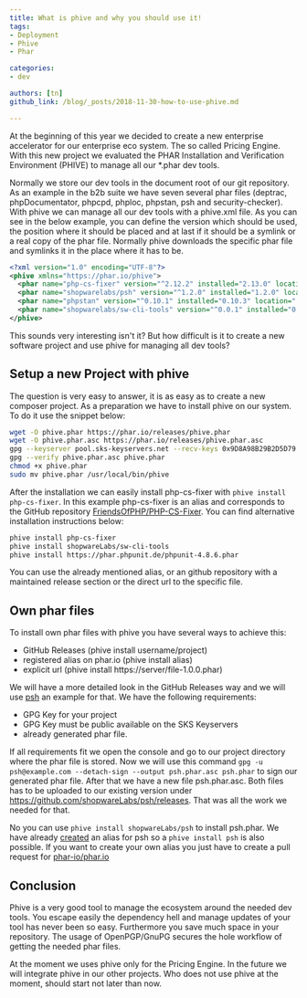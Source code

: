 ```yaml
---
title: What is phive and why you should use it!
tags:
- Deployment
- Phive
- Phar

categories: 
- dev

authors: [tn]
github_link: /blog/_posts/2018-11-30-how-to-use-phive.md

---
```


At the beginning of this year we decided to create a new enterprise accelerator for our enterprise eco system. The so called Pricing Engine. With this new project we evaluated the PHAR Installation and Verification Environment (PHIVE) to manage all our *.phar dev tools.

Normally we store our dev tools in the document root of our git repository. As an example in the b2b suite we have seven several phar files (deptrac, phpDocumentator, phpcpd, phploc, phpstan, psh and security-checker). With phive we can manage all our dev tools with a phive.xml file. As you can see in the below example, you can define the version which should be used, the position where it should be placed and at last if it should be a symlink or a real copy of the phar file. Normally phive downloads the specific phar file and symlinks it in the place where it has to be.

```xml
<?xml version="1.0" encoding="UTF-8"?>
<phive xmlns="https://phar.io/phive">
  <phar name="php-cs-fixer" version="^2.12.2" installed="2.13.0" location="./tools/php-cs-fixer" copy="true"/>
  <phar name="shopwarelabs/psh" version="^1.2.0" installed="1.2.0" location="psh" copy="true"/>
  <phar name="phpstan" version="^0.10.1" installed="0.10.3" location="./tools/phpstan" copy="true"/>
  <phar name="shopwarelabs/sw-cli-tools" version="^0.0.1" installed="0.0.1" location="./tools/sw" copy="true"/>
</phive>
```  

This sounds very interesting isn't it? But how difficult is it to create a new software project and use phive for managing all dev tools?

## Setup a new Project with phive
The question is very easy to answer, it is as easy as to create a new composer project. As a preparation we have to install phive on our system. To do it use the snippet below:

```bash
wget -O phive.phar https://phar.io/releases/phive.phar
wget -O phive.phar.asc https://phar.io/releases/phive.phar.asc
gpg --keyserver pool.sks-keyservers.net --recv-keys 0x9D8A98B29B2D5D79
gpg --verify phive.phar.asc phive.phar
chmod +x phive.phar
sudo mv phive.phar /usr/local/bin/phive
```

After the installation we can easily install php-cs-fixer with ```phive install php-cs-fixer```. In this example php-cs-fixer is an alias and corresponds to the GitHub repository [FriendsOfPHP/PHP-CS-Fixer](https://github.com/FriendsOfPHP/PHP-CS-Fixer). You can find alternative installation instructions below:

```bash
phive install php-cs-fixer
phive install shopwareLabs/sw-cli-tools
phive install https://phar.phpunit.de/phpunit-4.8.6.phar
```

You can use the already mentioned alias, or an github repository with a maintained release section or the direct url to the specific file.  

## Own phar files
To install own phar files with phive you have several ways to achieve this: 

* GitHub Releases (phive install username/project)
* registered alias on phar.io (phive install alias)
* explicit url (phive install https://server/file-1.0.0.phar)

We will have a more detailed look in the GitHub Releases way and we will use [psh](https://github.com/shopwareLabs/psh) an example for that. We have the following requirements:

* GPG Key for your project
* GPG Key must be public available on the SKS Keyservers 
* already generated phar file.

If all requirements fit we open the console and go to our project directory where the phar file is stored. Now we will use this command ```gpg -u psh@example.com --detach-sign --output psh.phar.asc psh.phar``` to sign our generated phar file. After that we have a new file psh.phar.asc. Both files has to be uploaded to our existing version under https://github.com/shopwareLabs/psh/releases. That was all the work we needed for that. 

No you can use ```phive install shopwareLabs/psh``` to install psh.phar. We have already [created](https://github.com/phar-io/phar.io/commit/d88298103c9fe7a99fdc00d930f505c83b67ada0) an alias for psh so a ```phive install psh``` is also possible. If you want to create your own alias you just have to create a pull request for [phar-io/phar.io](https://github.com/phar-io/phar.io) 

## Conclusion
Phive is a very good tool to manage the ecosystem around the needed dev tools. You escape easily the dependency hell and manage updates of your tool has never been so easy. Furthermore you save much space in your repository. The usage of OpenPGP/GnuPG secures the hole workflow of getting the needed phar files. 

At the moment we uses phive only for the Pricing Engine. In the future we will integrate phive in our other projects. Who does not use phive at the moment, should start not later than now.
